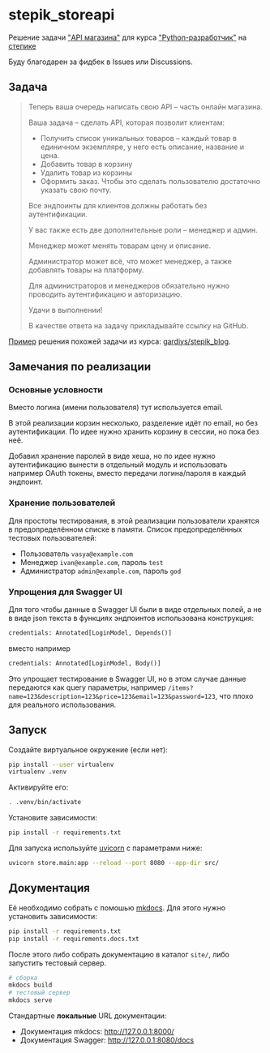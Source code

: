 # stepik_storeapi

Решение задачи ["API магазина"](https://stepik.org/lesson/1186984/step/8?unit=1222202) для курса ["Python-разработчик"](https://stepik.org/course/122813/) на [степике](https://stepik.org)

Буду благодарен за фидбек в Issues или Discussions.

## Задача

> Теперь ваша очередь написать свою API – часть онлайн магазина.
>
> Ваша задача – сделать API, которая позволит клиентам:
>
> - Получить список уникальных товаров – каждый товар в единичном экземпляре, у него есть описание, название и цена.
> - Добавить товар в корзину
> - Удалить товар из корзины
> - Оформить заказ. Чтобы это сделать пользователю достаточно указать свою почту.
>
> Все эндпоинты для клиентов должны работать без аутентификации.
>
> У вас также есть две дополнительные роли – менеджер и админ.
>
> Менеджер может менять товарам цену и описание.
>
> Администратор может всё, что может менеджер, а также добавлять товары на платформу.
>
> Для администраторов и менеджеров обязательно нужно проводить аутентификацию и авторизацию.
>
> Удачи в выполнении!
>
> В качестве ответа на задачу прикладывайте ссылку на GitHub.


[Пример](https://stepik.org/lesson/1186984/step/7?unit=1222202) решения похожей задачи из курса: [gardiys/stepik_blog](https://github.com/gardiys/stepik_blog).

## Замечания по реализации

### Основные условности

Вместо логина (имени пользователя) тут используется email.

В этой реализации корзин несколько, разделение идёт по email, но без аутентификации. По идее нужно хранить корзину в сессии, но пока без неё.

Добавил хранение паролей в виде хеша, но по идее нужно аутентификацию вынести в отдельный модуль и использовать например OAuth токены, вместо передачи логина/пароля в каждый эндпоинт.

### Хранение пользователей

Для простоты тестирования, в этой реализации пользователи хранятся в предопределённом списке в памяти.
Список предопределённых тестовых пользователей:

- Пользователь `vasya@example.com`
- Менеджер `ivan@example.com`, пароль `test`
- Администратор `admin@example.com`, пароль `god`

### Упрощения для Swagger UI

Для того чтобы данные в Swagger UI были в виде отдельных полей, а не в виде json текста в функциях эндпоинтов использована конструкция:

~~~python
credentials: Annotated[LoginModel, Depends()]
~~~

вместо например

~~~python
credentials: Annotated[LoginModel, Body()]
~~~

Это упрощает тестирование в Swagger UI, но в этом случае данные передаются как query параметры, например `/items?name=123&description=123&price=123&email=123&password=123`, что плохо для реального использования.

## Запуск

Создайте виртуальное окружение (если нет):

~~~bash
pip install --user virtualenv
virtualenv .venv
~~~

Активируйте его:

~~~bash
. .venv/bin/activate
~~~

Установите зависимости:

~~~bash
pip install -r requirements.txt
~~~

Для запуска используйте [uvicorn](https://www.uvicorn.org) с параметрами ниже:

~~~bash
uvicorn store.main:app --reload --port 8080 --app-dir src/
~~~

## Документация

Её необходимо собрать с помошью [mkdocs](https://www.mkdocs.org). Для этого нужно установить зависимости:

~~~bash
pip install -r requirements.txt
pip install -r requirements.docs.txt
~~~

После этого либо собрать документацию в каталог `site/`, либо запустить тестовый сервер.

~~~bash
# сборка
mkdocs build
# тестовый сервер
mkdocs serve
~~~

Стандартные **локальные** URL документации:

- Документация mkdocs: http://127.0.0.1:8000/
- Документация Swagger: http://127.0.0.1:8080/docs
